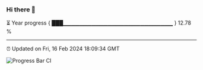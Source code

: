 ### Hi there 👋

⏳ Year progress { ███▁▁▁▁▁▁▁▁▁▁▁▁▁▁▁▁▁▁▁▁▁▁▁▁▁▁▁ } 12.78 %

---

⏰ Updated on Fri, 16 Feb 2024 18:09:34 GMT

![Progress Bar CI](https://github.com/Shyam-Makwana/GitHub-Actions-Demo/workflows/Progress%20Bar%20CI/badge.svg)
